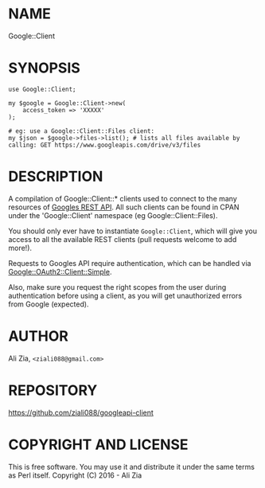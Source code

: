 # NAME

Google::Client

# SYNOPSIS

    use Google::Client;

    my $google = Google::Client->new(
        access_token => 'XXXXX'
    );

    # eg: use a Google::Client::Files client:
    my $json = $google->files->list(); # lists all files available by calling: GET https://www.googleapis.com/drive/v3/files

# DESCRIPTION

A compilation of Google::Client::\* clients used to connect to the many resources of [Googles REST API](https://developers.google.com/google-apps/products).
All such clients can be found in CPAN under the 'Google::Client' namespace (eg Google::Client::Files).

You should only ever have to instantiate `Google::Client`, which will give you access to all the available REST clients (pull requests welcome to add more!).

Requests to Googles API require authentication, which can be handled via [Google::OAuth2::Client::Simple](https://metacpan.org/pod/Google::OAuth2::Client::Simple).

Also, make sure you request the right scopes from the user during authentication before using a client, as you will get unauthorized errors from Google (expected).

# AUTHOR

Ali Zia, `<ziali088@gmail.com>`

# REPOSITORY

https://github.com/ziali088/googleapi-client

# COPYRIGHT AND LICENSE

This is free software. You may use it and distribute it under the same terms as Perl itself.
Copyright (C) 2016 - Ali Zia
